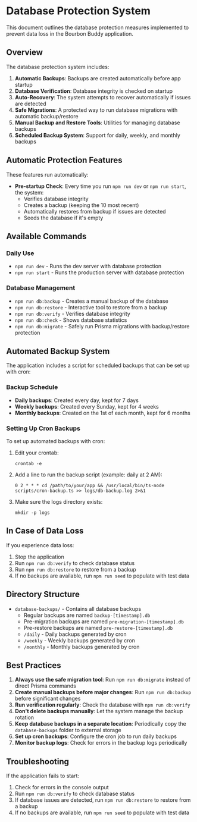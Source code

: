 # Database Protection System

This document outlines the database protection measures implemented to prevent data loss in the Bourbon Buddy application.

## Overview

The database protection system includes:

1. **Automatic Backups**: Backups are created automatically before app startup
2. **Database Verification**: Database integrity is checked on startup
3. **Auto-Recovery**: The system attempts to recover automatically if issues are detected
4. **Safe Migrations**: A protected way to run database migrations with automatic backup/restore
5. **Manual Backup and Restore Tools**: Utilities for managing database backups
6. **Scheduled Backup System**: Support for daily, weekly, and monthly backups

## Automatic Protection Features

These features run automatically:

- **Pre-startup Check**: Every time you run `npm run dev` or `npm run start`, the system:
  - Verifies database integrity
  - Creates a backup (keeping the 10 most recent)
  - Automatically restores from backup if issues are detected
  - Seeds the database if it's empty

## Available Commands

### Daily Use

- `npm run dev` - Runs the dev server with database protection
- `npm run start` - Runs the production server with database protection

### Database Management

- `npm run db:backup` - Creates a manual backup of the database
- `npm run db:restore` - Interactive tool to restore from a backup
- `npm run db:verify` - Verifies database integrity
- `npm run db:check` - Shows database statistics
- `npm run db:migrate` - Safely run Prisma migrations with backup/restore protection

## Automated Backup System

The application includes a script for scheduled backups that can be set up with cron:

### Backup Schedule
- **Daily backups**: Created every day, kept for 7 days
- **Weekly backups**: Created every Sunday, kept for 4 weeks
- **Monthly backups**: Created on the 1st of each month, kept for 6 months

### Setting Up Cron Backups

To set up automated backups with cron:

1. Edit your crontab:
   ```
   crontab -e
   ```

2. Add a line to run the backup script (example: daily at 2 AM):
   ```
   0 2 * * * cd /path/to/your/app && /usr/local/bin/ts-node scripts/cron-backup.ts >> logs/db-backup.log 2>&1
   ```

3. Make sure the logs directory exists:
   ```
   mkdir -p logs
   ```

## In Case of Data Loss

If you experience data loss:

1. Stop the application
2. Run `npm run db:verify` to check database status
3. Run `npm run db:restore` to restore from a backup
4. If no backups are available, run `npm run seed` to populate with test data

## Directory Structure

- `database-backups/` - Contains all database backups
  - Regular backups are named `backup-[timestamp].db`
  - Pre-migration backups are named `pre-migration-[timestamp].db`
  - Pre-restore backups are named `pre-restore-[timestamp].db`
  - `/daily` - Daily backups generated by cron
  - `/weekly` - Weekly backups generated by cron
  - `/monthly` - Monthly backups generated by cron

## Best Practices

1. **Always use the safe migration tool**: Run `npm run db:migrate` instead of direct Prisma commands
2. **Create manual backups before major changes**: Run `npm run db:backup` before significant changes
3. **Run verification regularly**: Check the database with `npm run db:verify`
4. **Don't delete backups manually**: Let the system manage the backup rotation
5. **Keep database backups in a separate location**: Periodically copy the `database-backups` folder to external storage
6. **Set up cron backups**: Configure the cron job to run daily backups
7. **Monitor backup logs**: Check for errors in the backup logs periodically

## Troubleshooting

If the application fails to start:

1. Check for errors in the console output
2. Run `npm run db:verify` to check database status
3. If database issues are detected, run `npm run db:restore` to restore from a backup
4. If no backups are available, run `npm run seed` to populate with test data 